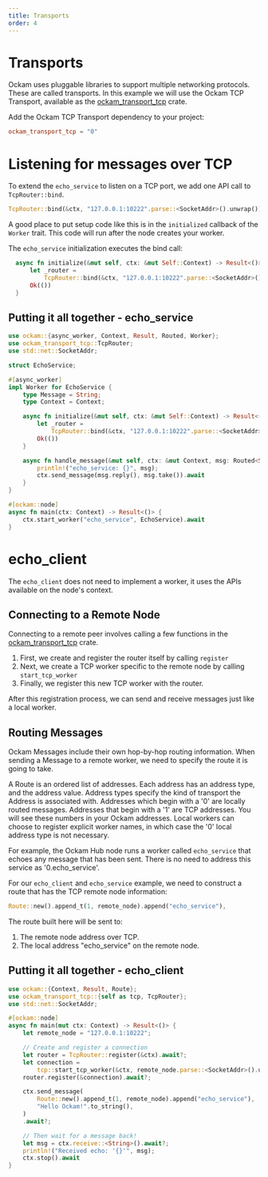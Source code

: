 ```yaml
---
title: Transports
order: 4
---
```


# Transports

Ockam uses pluggable libraries to support multiple networking protocols. These are called transports. In this example we
will use the Ockam TCP Transport, available as the [ockam_transport_tcp](https://crates.io/crates/ockam_transport_tcp) crate.

Add the Ockam TCP Transport dependency to your project:

```toml
ockam_transport_tcp = "0"
```

# Listening for messages over TCP

To extend the `echo_service` to listen on a TCP port, we add one API call to `TcpRouter::bind`.

```rust
TcpRouter::bind(&ctx, "127.0.0.1:10222".parse::<SocketAddr>().unwrap()).await?;
```

A good place to put setup code like this is in the `initialized` callback of the `Worker` trait. This code will run after
the node creates your worker.

The `echo_service` initialization executes the bind call:
```rust
  async fn initialize(&mut self, ctx: &mut Self::Context) -> Result<()> {
      let _router =
          TcpRouter::bind(&ctx, "127.0.0.1:10222".parse::<SocketAddr>().unwrap()).await?;
      Ok(())
  }
```

## Putting it all together - echo_service

```rust
use ockam::{async_worker, Context, Result, Routed, Worker};
use ockam_transport_tcp::TcpRouter;
use std::net::SocketAddr;

struct EchoService;

#[async_worker]
impl Worker for EchoService {
    type Message = String;
    type Context = Context;

    async fn initialize(&mut self, ctx: &mut Self::Context) -> Result<()> {
        let _router =
            TcpRouter::bind(&ctx, "127.0.0.1:10222".parse::<SocketAddr>().unwrap()).await?;
        Ok(())
    }

    async fn handle_message(&mut self, ctx: &mut Context, msg: Routed<String>) -> Result<()> {
        println!("echo_service: {}", msg);
        ctx.send_message(msg.reply(), msg.take()).await
    }
}

#[ockam::node]
async fn main(ctx: Context) -> Result<()> {
    ctx.start_worker("echo_service", EchoService).await
}

```

# echo_client

The `echo_client` does not need to implement a worker, it uses the APIs available on the node's context.

## Connecting to a Remote Node

Connecting to a remote peer involves calling a few functions in the [ockam_transport_tcp](https://crates.io/crates/ockam_transport_tcp) crate.

1. First, we create and register the router itself by calling `register`
1. Next, we create a TCP worker specific to the remote node by calling `start_tcp_worker`
1. Finally, we register this new TCP worker with the router.

After this registration process, we can send and receive messages just like a local worker.

## Routing Messages

Ockam Messages include their own hop-by-hop routing information. When sending a Message to a remote worker, we need to
specify the route it is going to take.

A Route is an ordered list of addresses. Each address has an address type, and the address value. Address types specify
the kind of transport the Address is associated with. Addresses which begin with a '0' are locally routed messages.
Addresses that begin with a '1' are TCP addresses. You will see these numbers in your Ockam addresses. Local workers
can choose to register explicit worker names, in which case the '0' local address type is not necessary.

For example, the Ockam Hub node runs a worker called `echo_service` that echoes any message that has been sent. There is
no need to address this service as '0.echo_service'.

For our `echo_client` and `echo_service` example, we need to construct a route that has the TCP remote node information:

```rust
Route::new().append_t(1, remote_node).append("echo_service"),
```

The route built here will be sent to:
1. The remote node address over TCP.
1. The local address "echo_service" on the remote node.

## Putting it all together - echo_client

```rust
use ockam::{Context, Result, Route};
use ockam_transport_tcp::{self as tcp, TcpRouter};
use std::net::SocketAddr;

#[ockam::node]
async fn main(mut ctx: Context) -> Result<()> {
    let remote_node = "127.0.0.1:10222";

    // Create and register a connection
    let router = TcpRouter::register(&ctx).await?;
    let connection =
        tcp::start_tcp_worker(&ctx, remote_node.parse::<SocketAddr>().unwrap()).await?;
    router.register(&connection).await?;

    ctx.send_message(
        Route::new().append_t(1, remote_node).append("echo_service"),
        "Hello Ockam!".to_string(),
    )
    .await?;

    // Then wait for a message back!
    let msg = ctx.receive::<String>().await?;
    println!("Received echo: '{}'", msg);
    ctx.stop().await
}

```
